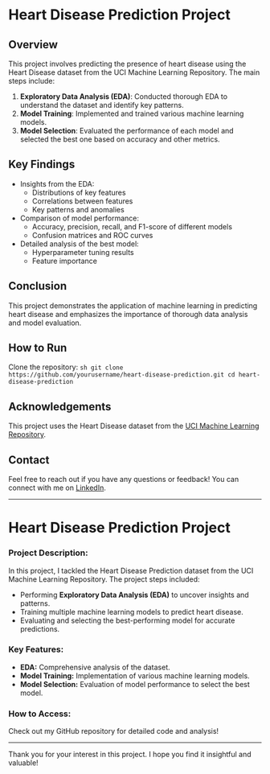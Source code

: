 # Heart Disease Prediction Project

## Overview
This project involves predicting the presence of heart disease using the Heart Disease dataset from the UCI Machine Learning Repository. The main steps include:
1. **Exploratory Data Analysis (EDA)**: Conducted thorough EDA to understand the dataset and identify key patterns.
2. **Model Training**: Implemented and trained various machine learning models.
3. **Model Selection**: Evaluated the performance of each model and selected the best one based on accuracy and other metrics.


## Key Findings
- Insights from the EDA:
  - Distributions of key features
  - Correlations between features
  - Key patterns and anomalies
- Comparison of model performance:
  - Accuracy, precision, recall, and F1-score of different models
  - Confusion matrices and ROC curves
- Detailed analysis of the best model:
  - Hyperparameter tuning results
  - Feature importance

## Conclusion
This project demonstrates the application of machine learning in predicting heart disease and emphasizes the importance of thorough data analysis and model evaluation.

## How to Run
 Clone the repository:
    ```sh
    git clone https://github.com/yourusername/heart-disease-prediction.git
    cd heart-disease-prediction
    ```

## Acknowledgements
This project uses the Heart Disease dataset from the [UCI Machine Learning Repository](https://archive.ics.uci.edu/ml/datasets/Heart+Disease).

## Contact
Feel free to reach out if you have any questions or feedback! You can connect with me on [LinkedIn](https://www.linkedin.com/in/usman-majeed-4265702ba/).

---

# Heart Disease Prediction Project

### Project Description:
In this project, I tackled the Heart Disease Prediction dataset from the UCI Machine Learning Repository. The project steps included:

- Performing **Exploratory Data Analysis (EDA)** to uncover insights and patterns.
- Training multiple machine learning models to predict heart disease.
- Evaluating and selecting the best-performing model for accurate predictions.

### Key Features:
- **EDA:** Comprehensive analysis of the dataset.
- **Model Training:** Implementation of various machine learning models.
- **Model Selection:** Evaluation of model performance to select the best model.

### How to Access:
Check out my GitHub repository for detailed code and analysis!

---

Thank you for your interest in this project. I hope you find it insightful and valuable!
